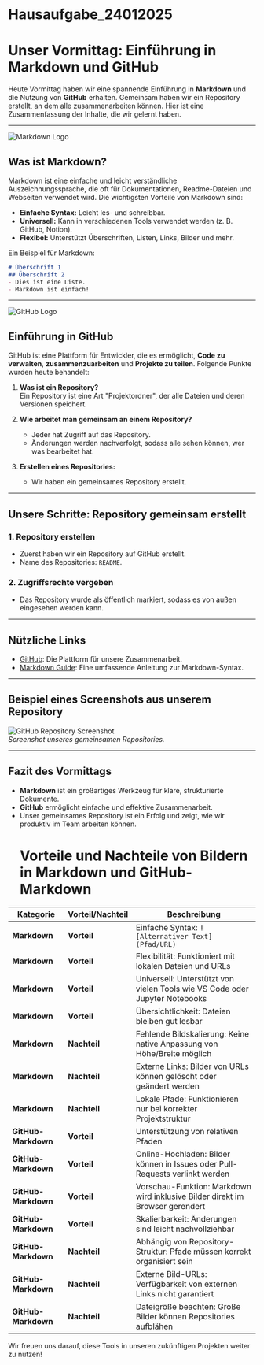 # Hausaufgabe_24012025
# Unser Vormittag: Einführung in Markdown und GitHub

Heute Vormittag haben wir eine spannende Einführung in **Markdown** und die Nutzung von **GitHub** erhalten. Gemeinsam haben wir ein Repository erstellt, an dem alle zusammenarbeiten können. Hier ist eine Zusammenfassung der Inhalte, die wir gelernt haben.

---
![Markdown Logo](https://upload.wikimedia.org/wikipedia/commons/4/48/Markdown-mark.svg)

## Was ist Markdown?

Markdown ist eine einfache und leicht verständliche Auszeichnungssprache, die oft für Dokumentationen, Readme-Dateien und Webseiten verwendet wird. Die wichtigsten Vorteile von Markdown sind:  
- **Einfache Syntax:** Leicht les- und schreibbar.  
- **Universell:** Kann in verschiedenen Tools verwendet werden (z. B. GitHub, Notion).  
- **Flexibel:** Unterstützt Überschriften, Listen, Links, Bilder und mehr.

Ein Beispiel für Markdown:  
```markdown
# Überschrift 1  
## Überschrift 2  
- Dies ist eine Liste.  
- Markdown ist einfach!  
```

---
![GitHub Logo](https://github.githubassets.com/images/modules/logos_page/GitHub-Mark.png)

## Einführung in GitHub

GitHub ist eine Plattform für Entwickler, die es ermöglicht, **Code zu verwalten**, **zusammenzuarbeiten** und **Projekte zu teilen**. Folgende Punkte wurden heute behandelt:

1. **Was ist ein Repository?**  
   Ein Repository ist eine Art "Projektordner", der alle Dateien und deren Versionen speichert.

2. **Wie arbeitet man gemeinsam an einem Repository?**  
   - Jeder hat Zugriff auf das Repository.  
   - Änderungen werden nachverfolgt, sodass alle sehen können, wer was bearbeitet hat.  

3. **Erstellen eines Repositories:**  
   - Wir haben ein gemeinsames Repository erstellt.  
  
---

## Unsere Schritte: Repository gemeinsam erstellt

### 1. Repository erstellen
- Zuerst haben wir ein Repository auf GitHub erstellt.
- Name des Repositories: `README`.

### 2. Zugriffsrechte vergeben
- Das Repository wurde als öffentlich markiert, sodass es von außen eingesehen werden kann.


---

## Nützliche Links

- [GitHub](https://github.com): Die Plattform für unsere Zusammenarbeit.
- [Markdown Guide](https://www.markdownguide.org): Eine umfassende Anleitung zur Markdown-Syntax.

---

## Beispiel eines Screenshots aus unserem Repository

![GitHub Repository Screenshot](https://via.placeholder.com/800x400.png)  
*Screenshot unseres gemeinsamen Repositories.*

---

## Fazit des Vormittags

- **Markdown** ist ein großartiges Werkzeug für klare, strukturierte Dokumente.  
- **GitHub** ermöglicht einfache und effektive Zusammenarbeit.  
- Unser gemeinsames Repository ist ein Erfolg und zeigt, wie wir produktiv im Team arbeiten können.
  # Vorteile und Nachteile von Bildern in Markdown und GitHub-Markdown

| Kategorie          | Vorteil/Nachteil                                        | Beschreibung                                                                 |
|--------------------|--------------------------------------------------------|-----------------------------------------------------------------------------|
| **Markdown**       | **Vorteil**                                            | Einfache Syntax: `![Alternativer Text](Pfad/URL)`                          |
| **Markdown**       | **Vorteil**                                            | Flexibilität: Funktioniert mit lokalen Dateien und URLs                    |
| **Markdown**       | **Vorteil**                                            | Universell: Unterstützt von vielen Tools wie VS Code oder Jupyter Notebooks|
| **Markdown**       | **Vorteil**                                            | Übersichtlichkeit: Dateien bleiben gut lesbar                              |
| **Markdown**       | **Nachteil**                                           | Fehlende Bildskalierung: Keine native Anpassung von Höhe/Breite möglich    |
| **Markdown**       | **Nachteil**                                           | Externe Links: Bilder von URLs können gelöscht oder geändert werden        |
| **Markdown**       | **Nachteil**                                           | Lokale Pfade: Funktionieren nur bei korrekter Projektstruktur              |
| **GitHub-Markdown**| **Vorteil**                                            | Unterstützung von relativen Pfaden                                         |
| **GitHub-Markdown**| **Vorteil**                                            | Online-Hochladen: Bilder können in Issues oder Pull-Requests verlinkt werden|
| **GitHub-Markdown**| **Vorteil**                                            | Vorschau-Funktion: Markdown wird inklusive Bilder direkt im Browser gerendert|
| **GitHub-Markdown**| **Vorteil**                                            | Skalierbarkeit: Änderungen sind leicht nachvollziehbar                     |
| **GitHub-Markdown**| **Nachteil**                                           | Abhängig von Repository-Struktur: Pfade müssen korrekt organisiert sein    |
| **GitHub-Markdown**| **Nachteil**                                           | Externe Bild-URLs: Verfügbarkeit von externen Links nicht garantiert       |
| **GitHub-Markdown**| **Nachteil**                                           | Dateigröße beachten: Große Bilder können Repositories aufblähen            |


Wir freuen uns darauf, diese Tools in unseren zukünftigen Projekten weiter zu nutzen!
